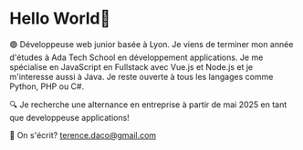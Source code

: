 # Hello World👋

🟢 Développeuse web junior basée à Lyon. Je viens de terminer mon année d'études à Ada Tech School en développement applications.
Je me spécialise en JavaScript en Fullstack avec Vue.js et Node.js et je m'interesse aussi à Java. Je reste ouverte à tous les langages comme Python, PHP ou C#.

🔍 Je recherche une alternance en entreprise à partir de mai 2025 en tant que developpeuse applications!

📨 On s'écrit? terence.daco@gmail.com
